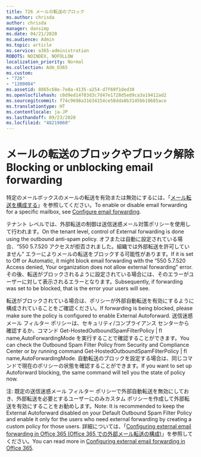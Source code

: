 ```yaml
---
title: 726 メールの転送のブロック
ms.author: chrisda
author: chrisda
manager: dansimp
ms.date: 04/21/2020
ms.audience: Admin
ms.topic: article
ms.service: o365-administration
ROBOTS: NOINDEX, NOFOLLOW
localization_priority: Normal
ms.collection: Adm_O365
ms.custom:
- "726"
- "1200004"
ms.assetid: 8865c68e-7e8a-4135-a254-d7f69f1ded30
ms.openlocfilehash: c0d9ed14f83d3c7d47e1728d5ed9ca3a19412ad2
ms.sourcegitcommit: f74c9698a31634154ce58dda8b3145bb10685ace
ms.translationtype: HT
ms.contentlocale: ja-JP
ms.lasthandoff: 09/23/2020
ms.locfileid: "48219860"
---
```

# <a name="blocking-or-unblocking-email-forwarding"></a><span data-ttu-id="d09e9-102">メールの転送のブロックやブロック解除</span><span class="sxs-lookup"><span data-stu-id="d09e9-102">Blocking or unblocking email forwarding</span></span>

<span data-ttu-id="d09e9-103">特定のメールボックスのメールの転送を有効または無効にするには、「[メール転送を構成する](https://docs.microsoft.com/microsoft-365/admin/email/configure-email-forwarding)」を参照してください。</span><span class="sxs-lookup"><span data-stu-id="d09e9-103">To enable or disable email forwarding for a specific mailbox, see [Configure email forwarding](https://docs.microsoft.com/microsoft-365/admin/email/configure-email-forwarding).</span></span>

<span data-ttu-id="d09e9-104">テナント レベルでは、外部転送の制御は送信迷惑メール対策ポリシーを使用して行われます。</span><span class="sxs-lookup"><span data-stu-id="d09e9-104">On the tenant level, control of External forwarding is done using the outbound anti-spam policy.</span></span> <span data-ttu-id="d09e9-105">オフまたは自動に設定されている場合、“550 5.7.520 アクセスが拒否されました。組織では外部転送を許可していません“ エラーによりメールの転送をブロックする可能性があります。</span><span class="sxs-lookup"><span data-stu-id="d09e9-105">If it is set to Off or Automatic, it might block email forwarding with the “550 5.7.520 Access denied, Your organization does not allow external forwarding” error.</span></span> <span data-ttu-id="d09e9-106">その後、転送がブロックされるように設定されている場合には、そのエラーがユーザーに対して表示されるエラーとなります。</span><span class="sxs-lookup"><span data-stu-id="d09e9-106">Subsequently, if forwarding was set to be blocked, that is the error your users will see.</span></span>

<span data-ttu-id="d09e9-107">転送がブロックされている場合は、ポリシーが外部自動転送を有効にするように構成されていることをご確認ください。</span><span class="sxs-lookup"><span data-stu-id="d09e9-107">If forwarding is being blocked, please make sure the policy is configured to enable External Autoforward.</span></span> <span data-ttu-id="d09e9-108">送信迷惑メール フィルター ポリシーは、セキュリティ/コンプライアンス センターから確認するか、コマンド Get-HostedOutboundSpamFilterPolicy | fl name,AutoForwardingMode を実行することで確認することができます。</span><span class="sxs-lookup"><span data-stu-id="d09e9-108">You can check the Outbound Spam Filter Policy from Security and Compliance Center or by running command Get-HostedOutboundSpamFilterPolicy | fl name,AutoForwardingMode.</span></span> <span data-ttu-id="d09e9-109">自動転送のブロックを設定する場合は、同じコマンドで現在のポリシーの状態を確認することができます。</span><span class="sxs-lookup"><span data-stu-id="d09e9-109">If you want to set up Autoforward blocking, the same command will tell you the state of policy now.</span></span>

<span data-ttu-id="d09e9-110">注: 既定の送信迷惑メール フィルター ポリシーで外部自動転送を無効にしておき、外部転送を必要とするユーザーにのみカスタム ポリシーを作成して外部転送を有効にすることをお勧めします。</span><span class="sxs-lookup"><span data-stu-id="d09e9-110">Note: It is recommended to keep the External Autoforward disabled on your Default Outbound Spam Filter Policy and enable it only for the users who need external forwarding by creating a custom policy for those users.</span></span> <span data-ttu-id="d09e9-111">詳細については、「[Configuring external email forwarding in Office 365 (Office 365 での外部メール転送の構成)](https://docs.microsoft.com/microsoft-365/security/office-365-security/external-email-forwarding)」を参照してください。</span><span class="sxs-lookup"><span data-stu-id="d09e9-111">You can read more in [Configuring external email forwarding in Office 365](https://docs.microsoft.com/microsoft-365/security/office-365-security/external-email-forwarding).</span></span>
